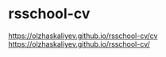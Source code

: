# rsschool-cv
https://olzhaskaliyev.github.io/rsschool-cv/cv
https://olzhaskaliyev.github.io/rsschool-cv/
